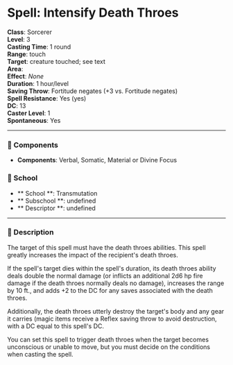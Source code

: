 
# Spell: Intensify Death Throes
**Class**: Sorcerer  
**Level**: 3  
**Casting Time**: 1 round  
**Range**: touch  
**Target**: creature touched; see text  
**Area**:   
**Effect**: _None_  
**Duration**: 1 hour/level  
**Saving Throw**: Fortitude negates (+3 vs. Fortitude negates)  
**Spell Resistance**: Yes (yes)  
**DC**: 13  
**Caster Level**: 1  
**Spontaneous**: Yes

---

### 🔮 Components
- **Components**: Verbal, Somatic, Material or Divine Focus

### 🏫 School
- ** School **: Transmutation
- ** Subschool **: undefined
- ** Descriptor **: undefined
---

### 📜 Description
The target of this spell must have the death throes abilities. This spell greatly increases the impact of the recipient's death throes.

If the spell's target dies within the spell's duration, its death throes ability deals double the normal damage (or inflicts an additional 2d6 hp fire damage if the death throes normally deals no damage), increases the range by 10 ft., and adds +2 to the DC for any saves associated with the death throes.

Additionally, the death throes utterly destroy the target's body and any gear it carries (magic items receive a Reflex saving throw to avoid destruction, with a DC equal to this spell's DC.

You can set this spell to trigger death throes when the target becomes unconscious or unable to move, but you must decide on the conditions when casting the spell.
